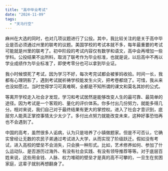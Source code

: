 ```yaml
---
title: "高中毕业考试"
date: "2024-11-09"
tags: 
  - "天马行空"
---
```


麻州在大选的同时，也对几项议题进行了公投。其中，我比较关注的是关于高中毕业是否必须通过州里的联考的议题。美国学校的考试本就不多，每年最重要的考试可能就是州里的联考了。初中阶段的考试内容仅有数学和语文，高中会再增加一些学科。公投结果不出所料，取消了联考作为毕业标准，也就是说，以后高中不再以学业成绩作为毕业标准了，即使考零分也可以拿到毕业证。

我小时候恨死了考试，因为学习不好，每次考完试都会被爹妈收拾。时间一长，我都有心理阴影了，遇到考试就祈祷学校能发生火灾，把考卷都烧了。可惜，我从来也没如愿过。当时觉得学习可真难啊，全都是不知所谓的课文和莫名其妙的公式。

等离开学校走入社会才发现，学习和考试居然是能够改变人生的最可靠、最简单的途径。因为考试是一个客观的、量化的评价体系。你多付出几份努力，就能多得几分。相对来说，我们自己对于最终结果有更大的掌控权。进入了社会才意识到，底层穷人能真正掌控事情太少太少了。多付出点努力就能改变未来，这种好事恐怕再也不会遇到了。

中国的高考，虽然很多人诟病，认为只是培养了小镇做题家。但是不可否认，它确实曾经让无数的农民子弟通过考试进入大学，从而实现了阶级跃迁。假如没有考试，进入高校的壁垒不会消失，只会换一种形式。比如，艺术修养如何、参加了什么运动队、是否游历过海外、有没有社会实践、有没有领导推荐等等。对于底层百姓来说，这些用金钱、人脉、权力堆砌的壁垒才是真的高不可攀的，一旦生在贫困家庭，这辈子就别再想翻身了。
